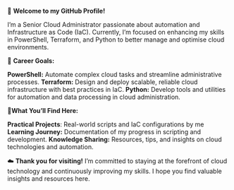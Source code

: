 👋 **Welcome to my GitHub Profile!**

I’m a Senior Cloud Administrator passionate about automation and Infrastructure as Code (IaC). Currently, I’m focused on enhancing my skills in PowerShell, Terraform, and Python to better manage and optimise cloud environments.

💼 **Career Goals:**

**PowerShell:** Automate complex cloud tasks and streamline administrative processes.
**Terraform:** Design and deploy scalable, reliable cloud infrastructure with best practices in IaC.
**Python:** Develop tools and utilities for automation and data processing in cloud administration.

🚀**What You’ll Find Here:**

**Practical Projects**: Real-world scripts and IaC configurations by me
**Learning Journey:** Documentation of my progress in scripting and development.
**Knowledge Sharing:** Resources, tips, and insights on cloud technologies and automation.

☁️ **Thank you for visiting!** I’m committed to staying at the forefront of cloud technology and continuously improving my skills. I hope you find valuable insights and resources here.
